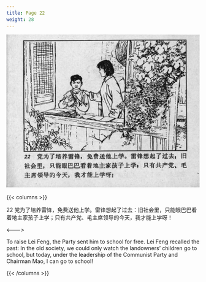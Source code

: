 ```yaml
---
title: Page 22
weight: 28
---
```


![leifeng page](./../../images/leifeng/seifert0522_lf_0029_0.jpg)

{{< columns >}}

22 党为了培养雷锋，免费送他上学。雷锋想起了过去：旧社会里，只能眼巴巴看着地主家孩子上学；只有共产党、毛主席领导的今天，我才能上学呀！

<--->

To raise Lei Feng, the Party sent him to school for free. Lei Feng recalled the past: In the old society, we could only watch the landowners’ children go to school, but today, under the leadership of the Communist Party and Chairman Mao, I can go to school! 

{{< /columns >}}
